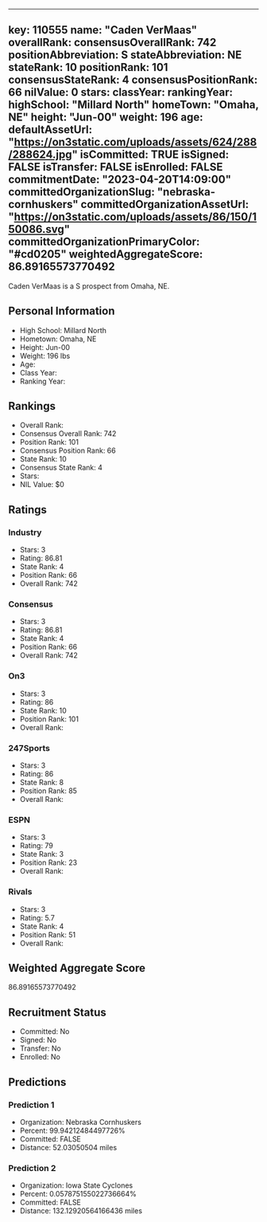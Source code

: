 ---
  key: 110555
  name: "Caden VerMaas"
  overallRank: 
  consensusOverallRank: 742
  positionAbbreviation: S
  stateAbbreviation: NE
  stateRank: 10
  positionRank: 101
  consensusStateRank: 4
  consensusPositionRank: 66
  nilValue: 0
  stars: 
  classYear: 
  rankingYear: 
  highSchool: "Millard North"
  homeTown: "Omaha, NE"
  height: "Jun-00"
  weight: 196
  age: 
  defaultAssetUrl: "https://on3static.com/uploads/assets/624/288/288624.jpg"
  isCommitted: TRUE
  isSigned: FALSE
  isTransfer: FALSE
  isEnrolled: FALSE
  commitmentDate: "2023-04-20T14:09:00"
  committedOrganizationSlug: "nebraska-cornhuskers"
  committedOrganizationAssetUrl: "https://on3static.com/uploads/assets/86/150/150086.svg"
  committedOrganizationPrimaryColor: "#cd0205"
  weightedAggregateScore: 86.89165573770492
  ---
  
  Caden VerMaas is a S prospect from Omaha, NE.
  
  ## Personal Information
  - High School: Millard North
  - Hometown: Omaha, NE
  - Height: Jun-00
  - Weight: 196 lbs
  - Age: 
  - Class Year: 
  - Ranking Year: 
  
  ## Rankings
  - Overall Rank: 
  - Consensus Overall Rank: 742
  - Position Rank: 101
  - Consensus Position Rank: 66
  - State Rank: 10
  - Consensus State Rank: 4
  - Stars: 
  - NIL Value: $0
  
  ## Ratings
  
  ### Industry
  - Stars: 3
  - Rating: 86.81
  - State Rank: 4
  - Position Rank: 66
  - Overall Rank: 742
  
  ### Consensus
  - Stars: 3
  - Rating: 86.81
  - State Rank: 4
  - Position Rank: 66
  - Overall Rank: 742
  
  ### On3
  - Stars: 3
  - Rating: 86
  - State Rank: 10
  - Position Rank: 101
  - Overall Rank: 
  
  ### 247Sports
  - Stars: 3
  - Rating: 86
  - State Rank: 8
  - Position Rank: 85
  - Overall Rank: 
  
  ### ESPN
  - Stars: 3
  - Rating: 79
  - State Rank: 3
  - Position Rank: 23
  - Overall Rank: 
  
  ### Rivals
  - Stars: 3
  - Rating: 5.7
  - State Rank: 4
  - Position Rank: 51
  - Overall Rank: 
  
  ## Weighted Aggregate Score
  86.89165573770492
  
  ## Recruitment Status
  - Committed: No
  - Signed: No
  - Transfer: No
  - Enrolled: No
  
  
  
  ## Predictions
  
  ### Prediction 1
  - Organization: Nebraska Cornhuskers
  - Percent: 99.94212484497726%
  - Committed: FALSE
  - Distance: 52.03050504 miles
  
  ### Prediction 2
  - Organization: Iowa State Cyclones
  - Percent: 0.057875155022736664%
  - Committed: FALSE
  - Distance: 132.12920564166436 miles
  